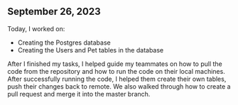 ## September 26, 2023

Today, I worked on:

-   Creating the Postgres database
-   Creating the Users and Pet tables in the database

After I finished my tasks, I helped guide my teammates on how to pull the code from the repository and how to run the code on their local machines. After successfully running the code, I helped them create their own tables, push their changes back to remote. We also walked through how to create a pull request and merge it into the master branch.
